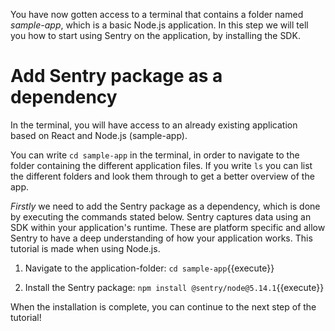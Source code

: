 You have now gotten access to a terminal that contains a folder named *sample-app*, which is a basic Node.js application. 
In this step we will tell you how to start using Sentry on the application, by installing the SDK.

# Add Sentry package as a dependency
In the terminal, you will have access to an already existing application based on React and Node.js (sample-app). 

You can write `cd sample-app` in the terminal, in order to navigate to the folder containing the different application files. 
If you write `ls` you can list the different folders and look them through to get a better overview of the app.

*Firstly* we need to add the Sentry package as a dependency, which is done by executing the commands stated below. Sentry captures data using an SDK within your application's runtime. These are platform specific and allow Sentry to have a deep understanding of how your application works. This tutorial is made when using Node.js. 

1. Navigate to the application-folder: `cd sample-app`{{execute}} 

2. Install the Sentry package: `npm install @sentry/node@5.14.1`{{execute}}

When the installation is complete, you can continue to the next step of the tutorial!

